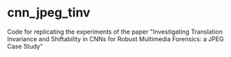 # cnn_jpeg_tinv
Code for replicating the experiments of the paper "Investigating Translation Invariance and Shiftability in CNNs for Robust Multimedia Forensics: a JPEG Case Study"
